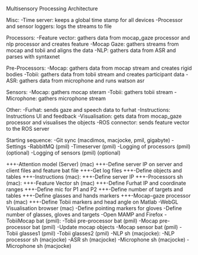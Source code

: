 Multisensory Processing Architecture

Misc:
-Time server: keeps a global time stamp for all devices
-Processor and sensor loggers: logs the streams to file

Processors:
-Feature vector: gathers data from mocap_gaze processor and nlp processor and creates feature
-Mocap Gaze: gathers streams from mocap and tobii and aligns the data
-NLP: gathers data from ASR and parses with syntaxnet

Pre-Processors:
-Mocap: gathers data from mocap stream and creates rigid bodies
-Tobii: gathers data from tobii stream and creates participant data
-ASR: gathers data from microphone and runs watson asr

Sensors:
-Mocap: gathers mocap steram
-Tobii: gathers tobii stream
-Microphone: gathers microphone stream

Other:
-Furhat: sends gaze and speech data to furhat
-Instructions: Instructions UI and feedback
-Visualisation: gets data from mocap_gaze processor and visualises the objects
-ROS connector: sends feature vector to the ROS server

Starting sequence:
-Git sync (macdimos, macjocke, pmil, gigabyte)
-Settings
-RabbitMQ (pmil)
-Timeserver (pmil)
    -Logging of processors (pmil) (optional)
    -Logging of sensors (pmil) (optional)

+++-Attention model (Server) (mac)
    +++-Define server IP on server and client files and feature bat file
    +++-Get log files
    +++-Define objects and tables
+++-Instructions (mac):
    +++-Define server IP
+++-Processors sh (mac):
    +++-Feature Vector sh (mac)
        +++-Define Furhat IP and coordinate ranges
        +++-Define mic for P1 and P2
        +++-Define number of targets and tables
        +++-Define glasses and hands markers
    +++-Mocap-gaze processor sh (mac)
        +++-Define Tobii markers and head angle on Matlab
-WebGL Visualisation browser (mac)
    -Define pointing markers for gloves
    -Define number of glasses, gloves and targets
    -Open MAMP and Firefox
-TobiiMocap bat (pmil):
    -Tobii pre-processor bat (pmil)
    -Mocap pre-processor bat (pmil)
        -Update mocap objects
    -Mocap sensor bat (pmil)
-Tobii glasses1 (pmil)
-Tobii glasses2 (pmil)
-NLP sh (macjocke):
    -NLP processor sh (macjocke)
    -ASR sh (macjocke)
    -Microphone sh (macjocke)
    -Microphone sh (macjocke)
